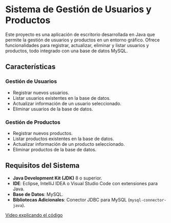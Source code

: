 # Sistema de Gestión de Usuarios y Productos

Este proyecto es una aplicación de escritorio desarrollada en Java que permite la gestión de usuarios y productos en un entorno gráfico. Ofrece funcionalidades para registrar, actualizar, eliminar y listar usuarios y productos, todo integrado con una base de datos MySQL.

## **Características**

### **Gestión de Usuarios**
- Registrar nuevos usuarios.
- Listar usuarios existentes en la base de datos.
- Actualizar información de un usuario seleccionado.
- Eliminar usuarios de la base de datos.

### **Gestión de Productos**
- Registrar nuevos productos.
- Listar productos existentes en la base de datos.
- Actualizar información de un producto seleccionado.
- Eliminar productos de la base de datos.

## **Requisitos del Sistema**
- **Java Development Kit (JDK)** 8 o superior.
- **IDE**: Eclipse, IntelliJ IDEA o Visual Studio Code con extensiones para Java.
- **Base de Datos**: MySQL.
- **Bibliotecas Adicionales**: Conector JDBC para MySQL (`mysql-connector-java`).

[Video explicando el código](https://youtu.be/UCT8A_OxzB4)